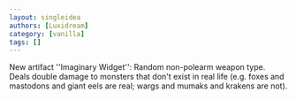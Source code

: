 ```yaml
---
layout: singleidea
authors: [Luxidream]
category: [vanilla]
tags: []
---
```

New artifact ''Imaginary Widget'': Random non-polearm weapon type. Deals double damage to monsters that don't exist in real life (e.g. foxes and mastodons and giant eels are real; wargs and mumaks and krakens are not).
